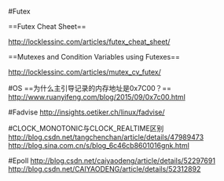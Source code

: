 #Futex

==Futex Cheat Sheet==

http://locklessinc.com/articles/futex_cheat_sheet/

==Mutexes and Condition Variables using Futexes==

http://locklessinc.com/articles/mutex_cv_futex/

#OS
==为什么主引导记录的内存地址是0x7C00？==
http://www.ruanyifeng.com/blog/2015/09/0x7c00.html


#Fadvise
http://insights.oetiker.ch/linux/fadvise/


#CLOCK_MONOTONIC与CLOCK_REALTIME区别
http://blog.csdn.net/tangchenchan/article/details/47989473
http://blog.sina.com.cn/s/blog_6c46cb8601016gnk.html

#Epoll
http://blog.csdn.net/caiyaodeng/article/details/52297691
http://blog.csdn.net/CAIYAODENG/article/details/52312892